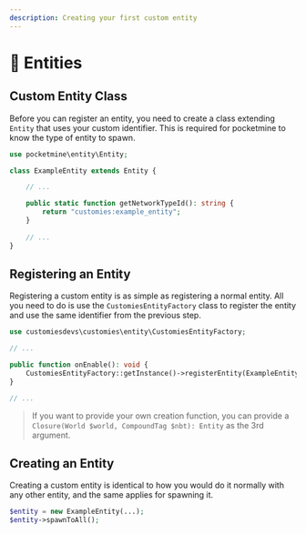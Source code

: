 ```yaml
---
description: Creating your first custom entity
---
```


# 👥 Entities

## Custom Entity Class

Before you can register an entity, you need to create a class extending `Entity` that uses your custom identifier. This is required for pocketmine to know the type of entity to spawn.

```php
use pocketmine\entity\Entity;

class ExampleEntity extends Entity {

	// ...

	public static function getNetworkTypeId(): string {
		return "customies:example_entity";
	}
	
	// ...
}
```

## Registering an Entity

Registering a custom entity is as simple as registering a normal entity. All you need to do is use the `CustomiesEntityFactory` class to register the entity and use the same identifier from the previous step.

```php
use customiesdevs\customies\entity\CustomiesEntityFactory;

// ...

public function onEnable(): void {
	CustomiesEntityFactory::getInstance()->registerEntity(ExampleEntity::class, "customies:example_entity");
}

// ...
```

> If you want to provide your own creation function, you can provide a `Closure(World $world, CompoundTag $nbt): Entity` as the 3rd argument.

## Creating an Entity

Creating a custom entity is identical to how you would do it normally with any other entity, and the same applies for spawning it.

```php
$entity = new ExampleEntity(...);
$entity->spawnToAll();
```
